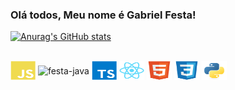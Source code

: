 ### Olá todos, Meu nome é Gabriel Festa!

[![Anurag's GitHub stats](https://github-readme-stats.vercel.app/api?username=anuraghazra)](https://github.com/anuraghazra/github-readme-stats)

<div style="display: inline_block"><br>
  <img align="center" alt="festa-Js" height="30" width="40" src="https://raw.githubusercontent.com/devicons/devicon/master/icons/javascript/javascript-plain.svg">
  <img align="center" alt="festa-java" height="30" width="40" src="https://cdn.jsdelivr.net/gh/devicons/devicon@latest/icons/java/java-original.svg" />
  <img align="center" alt="festa-Ts" height="30" width="40" src="https://raw.githubusercontent.com/devicons/devicon/master/icons/typescript/typescript-plain.svg">
  <img align="center" alt="festa-React" height="30" width="40" src="https://raw.githubusercontent.com/devicons/devicon/master/icons/react/react-original.svg">
  <img align="center" alt="festa-HTML" height="30" width="40" src="https://raw.githubusercontent.com/devicons/devicon/master/icons/html5/html5-original.svg">
  <img align="center" alt="festa-CSS" height="30" width="40" src="https://raw.githubusercontent.com/devicons/devicon/master/icons/css3/css3-original.svg">
  <img align="center" alt="festa-Python" height="30" width="40" src="https://raw.githubusercontent.com/devicons/devicon/master/icons/python/python-original.svg">
  
</div>
